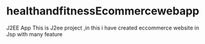 # healthandfitnessEcommercewebapp
J2EE App
This is J2ee project ,in this  i have created eccommerce website in Jsp with many feature

